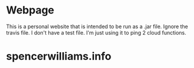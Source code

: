 # Webpage
This is a personal website that is intended to be run as a .jar file. Ignore the travis file. I don't have a test file. I'm just using it to ping 2 cloud functions.
# spencerwilliams.info
